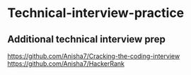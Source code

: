 # Technical-interview-practice

## Additional technical interview prep
https://github.com/Anisha7/Cracking-the-coding-interview
https://github.com/Anisha7/HackerRank

 
